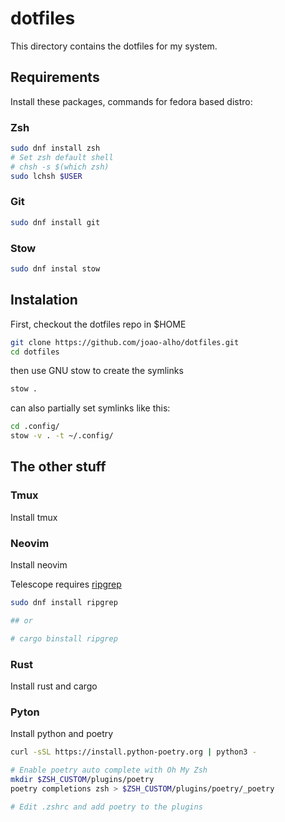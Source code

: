 # dotfiles

This directory contains the dotfiles for my system.

## Requirements

Install these packages, commands for fedora based distro:

### Zsh

```bash
sudo dnf install zsh
# Set zsh default shell
# chsh -s $(which zsh)
sudo lchsh $USER
```


### Git

```bash
sudo dnf install git
```

### Stow

```bash
sudo dnf instal stow
```

## Instalation

First, checkout the dotfiles repo in $HOME 

```bash
git clone https://github.com/joao-alho/dotfiles.git
cd dotfiles
```

then use GNU stow to create the symlinks

```bash
stow .
```

can also partially set symlinks like this:

```bash
cd .config/
stow -v . -t ~/.config/
```

## The other stuff

### Tmux
Install tmux

### Neovim
Install neovim

Telescope requires [ripgrep](https://github.com/BurntSushi/ripgrep)
```zsh
sudo dnf install ripgrep

## or

# cargo binstall ripgrep
```

### Rust
Install rust and cargo

### Pyton
Install python and poetry

```zsh
curl -sSL https://install.python-poetry.org | python3 -

# Enable poetry auto complete with Oh My Zsh
mkdir $ZSH_CUSTOM/plugins/poetry
poetry completions zsh > $ZSH_CUSTOM/plugins/poetry/_poetry

# Edit .zshrc and add poetry to the plugins
```
